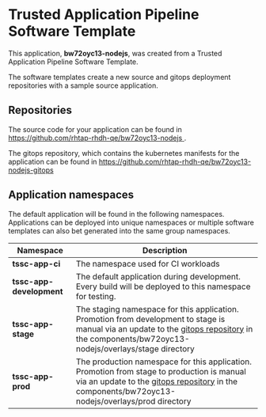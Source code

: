 # Trusted Application Pipeline Software Template

This application, **bw72oyc13-nodejs**, was created from a Trusted Application Pipeline Software Template.

The software templates create a new source and gitops deployment repositories with a sample source application. 

## Repositories

The source code for your application can be found in [https://github.com/rhtap-rhdh-qe/bw72oyc13-nodejs ](https://github.com/rhtap-rhdh-qe/bw72oyc13-nodejs ).
 
The gitops repository, which contains the kubernetes manifests for the application can be found in 
[https://github.com/rhtap-rhdh-qe/bw72oyc13-nodejs-gitops ](https://github.com/rhtap-rhdh-qe/bw72oyc13-nodejs-gitops ) 

## Application namespaces 

The default application will be found in the following namespaces. Applications can be deployed into unique namespaces or multiple software templates can also bet generated into the same group namespaces.  

|  Namespace   |  Description   |  
| -------- | -------- |
| **tssc-app-ci** | The namespace used for CI workloads |
| **tssc-app-development** | The default application during development. Every build will be deployed to this namespace for testing. |
| **tssc-app-stage** | The staging namespace for this application. Promotion from development to stage is manual via an update to the [gitops repository](https://github.com/rhtap-rhdh-qe/bw72oyc13-nodejs-gitops ) in the components/bw72oyc13-nodejs/overlays/stage directory |
| **tssc-app-prod** | The production namespace for this application. Promotion from stage to production is manual via an update to the [gitops repository](https://github.com/rhtap-rhdh-qe/bw72oyc13-nodejs-gitops ) in the components/bw72oyc13-nodejs/overlays/prod directory |
